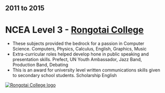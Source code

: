 ## 2011 to 2015
# NCEA Level 3 - [Rongotai College](https://www.rongotai.school.nz/values/)

- These subjects provided the bedrock for a passion in Computer Science. Computers, Physics, Calculus, English,
Graphics, Music
- Extra-curricular roles helped develop hone in public speaking and presentation skills. Prefect, UN Youth Ambassador, Jazz Band, Production Band, Debating
- This is an award for university level written communications skills given to secondary school students. Scholarship English

[![Rongotai College logo](https://pbs.twimg.com/profile_images/653471147674107904/yrngGUVT_400x400.jpg)](https://www.rongotai.school.nz/values/)
